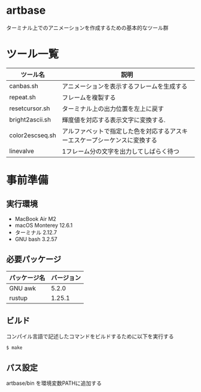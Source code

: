 # artbase

ターミナル上でのアニメーションを作成するための基本的なツール群

# ツール一覧

| ツール名             | 説明                                                                           |
| -------------------- | ------------------------------------------------------------------------------ |
| canbas.sh            | アニメーションを表示するフレームを生成する                                     |
| repeat.sh            | フレームを複製する                                                             |
| resetcursor.sh       | ターミナル上の出力位置を左上に戻す                                             |
| bright2ascii.sh      | 輝度値を対応する表示文字に変換する.                                            |
| color2escseq.sh      | アルファベットで指定した色を対応するアスキーエスケープシーケンスに変換する     |
| linevalve            | 1フレーム分の文字を出力してしばらく待つ                                        |

# 事前準備
## 実行環境

- MacBook Air M2
- macOS Monterey 12.6.1
- ターミナル 2.12.7
- GNU bash 3.2.57

## 必要パッケージ

| パッケージ名 | バージョン |
| ------------ | ---------- |
| GNU awk      | 5.2.0      |
| rustup       | 1.25.1     |

## ビルド

コンパイル言語で記述したコマンドをビルドするために以下を実行する
```bash
$ make
```

## パス設定

artbase/bin を環境変数PATHに追加する
